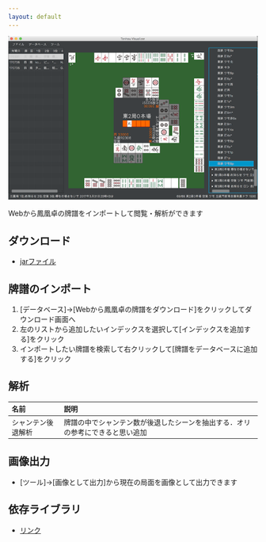 ```yaml
---
layout: default
---
```


![](img/screenshot.png)

Webから鳳凰卓の牌譜をインポートして閲覧・解析ができます

## ダウンロード
- [jarファイル](https://github.com/CrazyBBB/tenhou-visualizer/releases/download/v0.3/tenhouvisualizer.jar)

## 牌譜のインポート

1. [データベース]→[Webから鳳凰卓の牌譜をダウンロード]をクリックしてダウンロード画面へ
1. 左のリストから追加したいインデックスを選択して[インデックスを追加する]をクリック
1. インポートしたい牌譜を検索して右クリックして[牌譜をデータベースに追加する]をクリック

## 解析

|名前|説明|
|:-|:-|
|シャンテン後退解析|牌譜の中でシャンテン数が後退したシーンを抽出する．オリの参考にできると思い追加|

## 画像出力

- [ツール]→[画像として出力]から現在の局面を画像として出力できます 

## 依存ライブラリ
- [リンク](thirdparty)

<!--
Text can be **bold**, _italic_, or ~~strikethrough~~.

[Link to another page](another-page).

There should be whitespace between paragraphs.

There should be whitespace between paragraphs. We recommend including a README, or a file with information about your project.

# [](#header-1)Header 1

This is a normal paragraph following a header. GitHub is a code hosting platform for version control and collaboration. It lets you and others work together on projects from anywhere.

## [](#header-2)Header 2

> This is a blockquote following a header.
>
> When something is important enough, you do it even if the odds are not in your favor.

### [](#header-3)Header 3

```js
// Javascript code with syntax highlighting.
var fun = function lang(l) {
  dateformat.i18n = require('./lang/' + l)
  return true;
}
```

```ruby
# Ruby code with syntax highlighting
GitHubPages::Dependencies.gems.each do |gem, version|
  s.add_dependency(gem, "= #{version}")
end
```

#### [](#header-4)Header 4

*   This is an unordered list following a header.
*   This is an unordered list following a header.
*   This is an unordered list following a header.

##### [](#header-5)Header 5

1.  This is an ordered list following a header.
2.  This is an ordered list following a header.
3.  This is an ordered list following a header.

###### [](#header-6)Header 6

| head1        | head two          | three |
|:-------------|:------------------|:------|
| ok           | good swedish fish | nice  |
| out of stock | good and plenty   | nice  |
| ok           | good `oreos`      | hmm   |
| ok           | good `zoute` drop | yumm  |

### There's a horizontal rule below this.

* * *

### Here is an unordered list:

*   Item foo
*   Item bar
*   Item baz
*   Item zip

### And an ordered list:

1.  Item one
1.  Item two
1.  Item three
1.  Item four

### And a nested list:

- level 1 item
  - level 2 item
  - level 2 item
    - level 3 item
    - level 3 item
- level 1 item
  - level 2 item
  - level 2 item
  - level 2 item
- level 1 item
  - level 2 item
  - level 2 item
- level 1 item

### Small image

![](https://assets-cdn.github.com/images/icons/emoji/octocat.png)

### Large image

![](https://guides.github.com/activities/hello-world/branching.png)


### Definition lists can be used with HTML syntax.

<dl>
<dt>Name</dt>
<dd>Godzilla</dd>
<dt>Born</dt>
<dd>1952</dd>
<dt>Birthplace</dt>
<dd>Japan</dd>
<dt>Color</dt>
<dd>Green</dd>
</dl>

```
Long, single-line code blocks should not wrap. They should horizontally scroll if they are too long. This line should be long enough to demonstrate this.
```

```
The final element.
```
-->